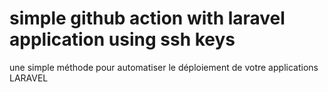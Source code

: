 # simple github action with laravel application using ssh keys
une simple méthode pour automatiser le déploiement de votre applications LARAVEL 
